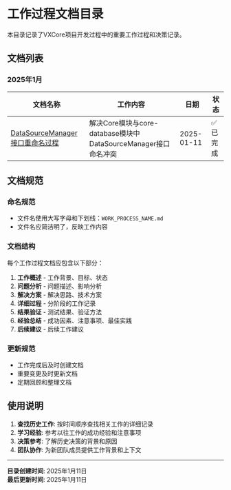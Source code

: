 # 工作过程文档目录

本目录记录了VXCore项目开发过程中的重要工作过程和决策记录。

## 文档列表

### 2025年1月

| 文档名称 | 工作内容 | 日期 | 状态 |
|----------|----------|------|------|
| [DataSourceManager接口重命名过程](./DATASOURCE_MANAGER_RENAME_PROCESS.md) | 解决Core模块与core-database模块中DataSourceManager接口命名冲突 | 2025-01-11 | ✅ 已完成 |

## 文档规范

### 命名规范
- 文件名使用大写字母和下划线：`WORK_PROCESS_NAME.md`
- 文件名应简洁明了，反映工作内容

### 文档结构
每个工作过程文档应包含以下部分：
1. **工作概述** - 工作背景、目标、状态
2. **问题分析** - 问题描述、影响分析
3. **解决方案** - 解决思路、技术方案
4. **详细过程** - 分阶段的工作记录
5. **结果验证** - 测试结果、验证方法
6. **经验总结** - 成功因素、注意事项、最佳实践
7. **后续建议** - 后续工作建议

### 更新规范
- 工作完成后及时创建文档
- 重要变更及时更新文档
- 定期回顾和整理文档

## 使用说明

1. **查找历史工作**: 按时间顺序查找相关工作的详细记录
2. **学习经验**: 参考以往工作的成功经验和注意事项
3. **决策参考**: 了解历史决策的背景和原因
4. **团队协作**: 为新团队成员提供工作背景和上下文

---

**目录创建时间**: 2025年1月11日  
**最后更新时间**: 2025年1月11日
